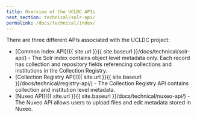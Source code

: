 ```yaml
---
title: Overview of the UCLDC APIs
next_section: technical/solr-api/
permalink: /docs/technical/index/
---
```


There are three different APIs associated with the UCLDC project:

- [Common Index API]({{ site.url }}{{ site.baseurl }}/docs/technical/solr-api/) - The Solr index contains object level metadata only. Each record has collection and repository fields referencing collections and institutions in the Collection Registry. 
- [Collection Registry API]({{ site.url }}{{ site.baseurl }}/docs/technical/registry-api/) - The Collection Registry API contains collection and institution level metadata. 
- [Nuxeo API]({{ site.url }}{{ site.baseurl }}/docs/technical/nuxeo-api/) - The Nuxeo API allows users to upload files and edit metadata stored in Nuxeo. 
